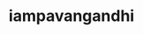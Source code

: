 ---
title: iampavangandhi
github: https://github.com/iampavangandhi
mode: light
transition: 3s
archetype:
  - Little Bit of Everything
---